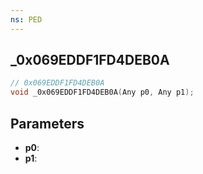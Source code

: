 ```yaml
---
ns: PED
---
```

## _0x069EDDF1FD4DEB0A

```c
// 0x069EDDF1FD4DEB0A
void _0x069EDDF1FD4DEB0A(Any p0, Any p1);
```

## Parameters
* **p0**:
* **p1**:
